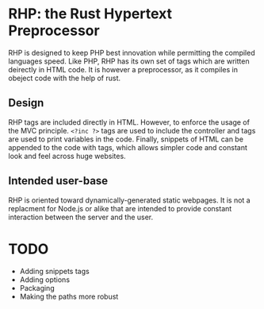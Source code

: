 # RHP: the Rust Hypertext Preprocessor

RHP is designed to keep PHP best innovation while permitting the compiled languages speed. Like PHP, RHP has its own set of tags which are written deirectly in HTML code. It is however a preprocessor, as it compiles in obeject code with the help of rust.

## Design
RHP tags are included directly in HTML. However, to enforce the usage of the MVC principle. `<?inc ?>` tags are used to include the controller and <?= ?> tags are used to print variables in the code. Finally, snippets of HTML can be appended to the code with <?snip ?> tags, which allows simpler code and constant look and feel across huge websites.

## Intended user-base
RHP is oriented toward dynamically-generated static webpages. It is not a replacment for Node.js or alike that are intended to provide constant interaction between the server and the user.

# TODO
+ Adding snippets tags
+ Adding options
+ Packaging
+ Making the paths more robust
